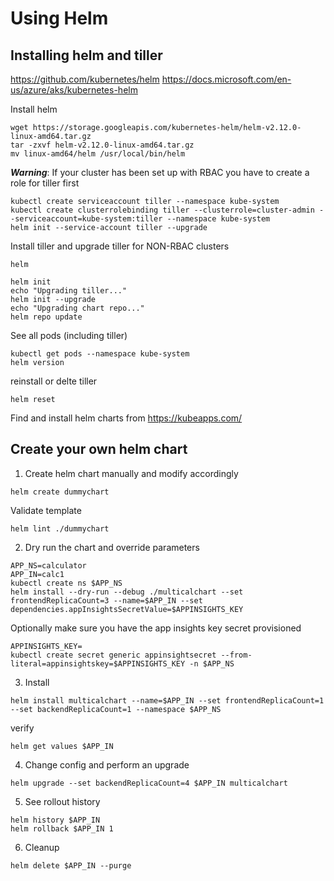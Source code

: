 # Using Helm

## Installing helm and tiller
https://github.com/kubernetes/helm
https://docs.microsoft.com/en-us/azure/aks/kubernetes-helm

Install helm
```
wget https://storage.googleapis.com/kubernetes-helm/helm-v2.12.0-linux-amd64.tar.gz
tar -zxvf helm-v2.12.0-linux-amd64.tar.gz
mv linux-amd64/helm /usr/local/bin/helm
```

***Warning***: If your cluster has been set up with RBAC you have to create a role for tiller first
```
kubectl create serviceaccount tiller --namespace kube-system
kubectl create clusterrolebinding tiller --clusterrole=cluster-admin --serviceaccount=kube-system:tiller --namespace kube-system
helm init --service-account tiller --upgrade
```

Install tiller and upgrade tiller for NON-RBAC clusters
```
helm

helm init
echo "Upgrading tiller..."
helm init --upgrade
echo "Upgrading chart repo..."
helm repo update
```

See all pods (including tiller)
```
kubectl get pods --namespace kube-system
helm version
```

reinstall or delte tiller
```
helm reset
```

Find and install helm charts from https://kubeapps.com/

## Create your own helm chart

1. Create helm chart manually and modify accordingly

```
helm create dummychart
```

Validate template
```
helm lint ./dummychart
```

2. Dry run the chart and override parameters
```
APP_NS=calculator
APP_IN=calc1
kubectl create ns $APP_NS
helm install --dry-run --debug ./multicalchart --set frontendReplicaCount=3 --name=$APP_IN --set dependencies.appInsightsSecretValue=$APPINSIGHTS_KEY
```

Optionally make sure you have the app insights key secret provisioned
```
APPINSIGHTS_KEY=
kubectl create secret generic appinsightsecret --from-literal=appinsightskey=$APPINSIGHTS_KEY -n $APP_NS
```

3. Install
```
helm install multicalchart --name=$APP_IN --set frontendReplicaCount=1 --set backendReplicaCount=1 --namespace $APP_NS
```

verify
```
helm get values $APP_IN
```

4. Change config and perform an upgrade
```
helm upgrade --set backendReplicaCount=4 $APP_IN multicalchart
```

5. See rollout history
```
helm history $APP_IN
helm rollback $APP_IN 1
```

6. Cleanup
```
helm delete $APP_IN --purge
```
